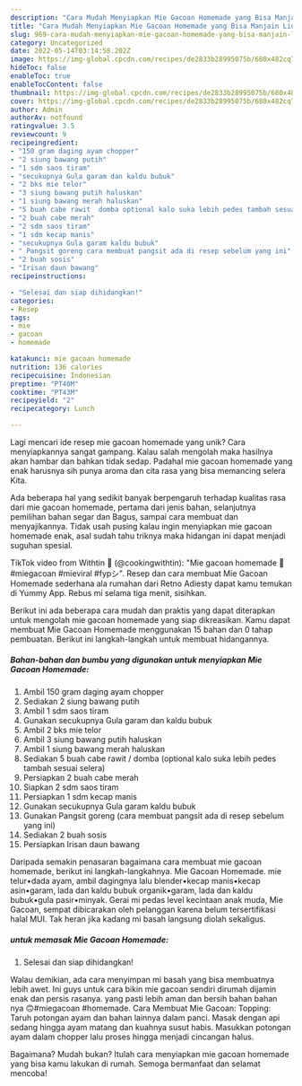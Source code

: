 ```yaml
---
description: "Cara Mudah Menyiapkan Mie Gacoan Homemade yang Bisa Manjain Lidah"
title: "Cara Mudah Menyiapkan Mie Gacoan Homemade yang Bisa Manjain Lidah"
slug: 969-cara-mudah-menyiapkan-mie-gacoan-homemade-yang-bisa-manjain-lidah
category: Uncategorized
date: 2022-05-14T03:14:58.202Z
image: https://img-global.cpcdn.com/recipes/de2833b28995075b/680x482cq70/mie-gacoan-homemade-foto-resep-utama.jpg
hideToc: false
enableToc: true
enableTocContent: false
thumbnail: https://img-global.cpcdn.com/recipes/de2833b28995075b/680x482cq70/mie-gacoan-homemade-foto-resep-utama.jpg
cover: https://img-global.cpcdn.com/recipes/de2833b28995075b/680x482cq70/mie-gacoan-homemade-foto-resep-utama.jpg
author: Admin
authorAv: notfound
ratingvalue: 3.5
reviewcount: 9
recipeingredient:
- "150 gram daging ayam chopper"
- "2 siung bawang putih"
- "1 sdm saos tiram"
- "secukupnya Gula garam dan kaldu bubuk"
- "2 bks mie telor"
- "3 siung bawang putih haluskan"
- "1 siung bawang merah haluskan"
- "5 buah cabe rawit  domba optional kalo suka lebih pedes tambah sesuai selera"
- "2 buah cabe merah"
- "2 sdm saos tiram"
- "1 sdm kecap manis"
- "secukupnya Gula garam kaldu bubuk"
- " Pangsit goreng cara membuat pangsit ada di resep sebelum yang ini"
- "2 buah sosis"
- "Irisan daun bawang"
recipeinstructions:

- "Selesai dan siap dihidangkan!"
categories:
- Resep
tags:
- mie
- gacoan
- homemade

katakunci: mie gacoan homemade 
nutrition: 136 calories
recipecuisine: Indonesian
preptime: "PT40M"
cooktime: "PT43M"
recipeyield: "2"
recipecategory: Lunch

---
```





Lagi mencari ide resep mie gacoan homemade yang unik? Cara menyiapkannya sangat gampang. Kalau salah mengolah maka hasilnya akan hambar dan bahkan tidak sedap. Padahal mie gacoan homemade yang enak harusnya sih punya aroma dan cita rasa yang bisa memancing selera Kita.





Ada beberapa hal yang sedikit banyak berpengaruh terhadap kualitas rasa dari mie gacoan homemade, pertama dari jenis bahan, selanjutnya pemilihan bahan segar dan Bagus, sampai cara membuat dan menyajikannya. Tidak usah pusing kalau ingin menyiapkan mie gacoan homemade enak,      asal sudah tahu triknya maka hidangan ini dapat menjadi suguhan spesial.














TikTok video from Withtin 🌸 (@cookingwithtin): &#34;Mie gacoan homemade 🥳 #miegacoan #mieviral #fypシ&#34;. Resep dan cara membuat Mie Gacoan Homemade sederhana ala rumahan dari Retno Adiesty dapat kamu temukan di Yummy App. Rebus mi selama tiga menit, sisihkan.






Berikut ini ada beberapa cara mudah dan praktis yang dapat diterapkan untuk mengolah mie gacoan homemade yang siap dikreasikan. Kamu dapat membuat Mie Gacoan Homemade menggunakan 15 bahan dan 0 tahap pembuatan. Berikut ini langkah-langkah untuk membuat hidangannya.

<!--inarticleads1-->

##### Bahan-bahan dan bumbu yang digunakan untuk menyiapkan Mie Gacoan Homemade:

1. Ambil 150 gram daging ayam chopper
1. Sediakan 2 siung bawang putih
1. Ambil 1 sdm saos tiram
1. Gunakan secukupnya Gula garam dan kaldu bubuk
1. Ambil 2 bks mie telor
1. Ambil 3 siung bawang putih haluskan
1. Ambil 1 siung bawang merah haluskan
1. Sediakan 5 buah cabe rawit / domba (optional kalo suka lebih pedes tambah sesuai selera)
1. Persiapkan 2 buah cabe merah
1. Siapkan 2 sdm saos tiram
1. Persiapkan 1 sdm kecap manis
1. Gunakan secukupnya Gula garam kaldu bubuk
1. Gunakan  Pangsit goreng (cara membuat pangsit ada di resep sebelum yang ini)
1. Sediakan 2 buah sosis
1. Persiapkan Irisan daun bawang


Daripada semakin penasaran bagaimana cara membuat mie gacoan homemade, berikut ini langkah-langkahnya. Mie Gacoan Homemade. mie telur•dada ayam, ambil dagingnya lalu blender•kecap manis•kecap asin•garam, lada dan kaldu bubuk organik•garam, lada dan kaldu bubuk•gula pasir•minyak. Gerai mi pedas level kecintaan anak muda, Mie Gacoan, sempat dibicarakan oleh pelanggan karena belum tersertifikasi halal MUI. Tak heran jika kadang mi basah langsung diolah sekaligus. 

<!--inarticleads2-->

#####  untuk memasak Mie Gacoan Homemade:


1. Selesai dan siap dihidangkan!

Walau demikian, ada cara menyimpan mi basah yang bisa membuatnya lebih awet. Ini guys untuk cara bikin mie gacoan sendiri dirumah dijamin enak dan persis rasanya. yang pasti lebih aman dan bersih bahan bahan nya 🙃#miegacoan #homemade. Cara Membuat Mie Gacoan: Topping: Taruh potongan ayam dan bahan lainnya dalam panci. Masak dengan api sedang hingga ayam matang dan kuahnya susut habis. Masukkan potongan ayam dalam chopper lalu proses hingga menjadi cincangan halus. 

Bagaimana? Mudah bukan? Itulah cara menyiapkan mie gacoan homemade yang bisa kamu lakukan di rumah. Semoga bermanfaat dan selamat mencoba!

